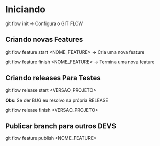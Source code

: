 # Iniciando
git flow init -> Configura o GIT FLOW

 ## Criando novas Features
git flow feature start <NOME_FEATURE> -> Cria uma nova feature

git flow feature finish <NOME_FEATURE> -> Termina uma nova feature

## Criando releases <b>Para Testes</b>

git flow release start <VERSAO_PROJETO>

<b>Obs:</b> Se der BUG eu resolvo na própria RELEASE

git flow release finish <VERSAO_PROJETO>



## Publicar branch para outros DEVS
git flow feature publish <NOME_FEATURE>